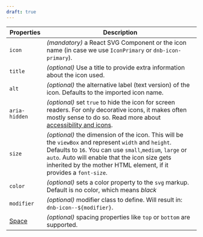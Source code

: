 ```yaml
---
draft: true
---
```


| Properties                                      | Description                                                                                                                                                                                                                                                                            |
| ----------------------------------------------- | -------------------------------------------------------------------------------------------------------------------------------------------------------------------------------------------------------------------------------------------------------------------------------------- |
| `icon`                                          | _(mandatory)_ a React SVG Component or the icon name (in case we use `IconPrimary` or `dnb-icon-primary`).                                                                                                                                                                             |
| `title`                                         | _(optional)_ Use a title to provide extra information about the icon used.                                                                                                                                                                                                             |
| `alt`                                           | _(optional)_ the alternative label (text version) of the icon. Defaults to the imported icon name.                                                                                                                                                                                     |
| `aria-hidden`                                   | _(optional)_ set `true` to hide the icon for screen readers. For only decorative icons, it makes often mostly sense to do so. Read more about [accessibility and icons](/uilib/usage/accessibility/icons).                                                                             |
| `size`                                          | _(optional)_ the dimension of the icon. This will be the `viewBox` and represent `width` and `height`. Defaults to `16`. You can use `small`,`medium`, `large` or `auto`. Auto will enable that the icon size gets inherited by the mother HTML element, if it provides a `font-size`. |
| `color`                                         | _(optional)_ sets a color property to the `svg` markup. Default is no color, which means _black_                                                                                                                                                                                       |
| `modifier`                                      | _(optional)_ modifier class to define. Will result in: `dnb-icon--${modifier}`.                                                                                                                                                                                                        |
| [Space](/uilib/components/space#tab-properties) | _(optional)_ spacing properties like `top` or `bottom` are supported.                                                                                                                                                                                                                  |
